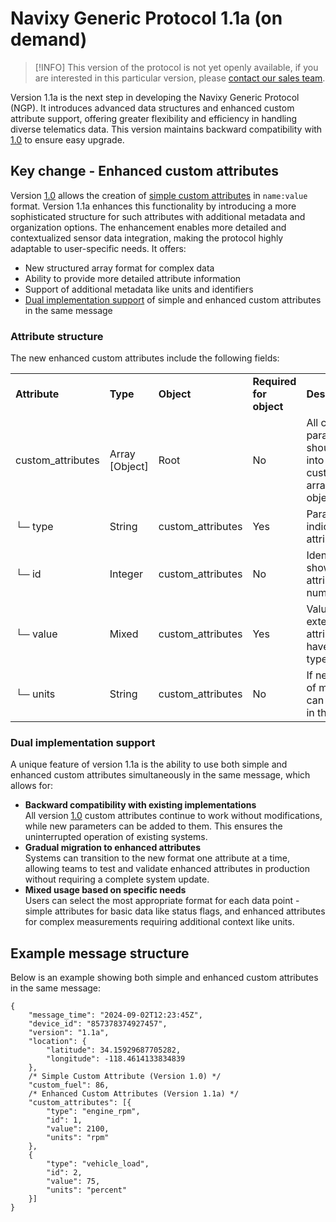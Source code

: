 # Navixy Generic Protocol 1.1a (on demand)

> [!INFO]
> This version of the protocol is not yet openly available, if you are interested in this particular version, please [contact our sales team](https://www.navixy.com/contact/).

Version 1.1a is the next step in developing the Navixy Generic Protocol (NGP). It introduces advanced data structures and enhanced custom attribute support, offering greater flexibility and efficiency in handling diverse telematics data. This version maintains backward compatibility with [1.0](navixy-generic-protocol-10.md) to ensure easy upgrade.

## Key change - Enhanced custom attributes

Version [1.0](navixy-generic-protocol-10.md) allows the creation of [simple custom attributes](https://squaregps.atlassian.net/wiki/spaces/NAV1/pages/3107553713/Message+structure+and+attributes#Custom-attributes) in `name:value` format. Version 1.1a enhances this functionality by introducing a more sophisticated structure for such attributes with additional metadata and organization options. The enhancement enables more detailed and contextualized sensor data integration, making the protocol highly adaptable to user-specific needs. It offers:

- New structured array format for complex data
- Ability to provide more detailed attribute information
- Support of additional metadata like units and identifiers
- [Dual implementation support](https://squaregps.atlassian.net/wiki/spaces/NAV/pages/edit-v2/3107553767#Dual-implementation-support) of simple and enhanced custom attributes in the same message

### Attribute structure

The new enhanced custom attributes include the following fields:

|     |     |     |     |     |
| --- | --- | --- | --- | --- |
| **Attribute** | **Type** | **Object** | **Required for object** | **Description** |
| custom\_attributes | Array \[Object\] | Root | No  | All custom parameters should be put into the custom\_attributes array of JSON objects. |
| └─ type | String | custom\_attributes | Yes | Parameter that indicates the attribute’s name. |
| └─ id | Integer | custom\_attributes | No  | Identifier that shows the attribute order number. |
| └─ value | Mixed | custom\_attributes | Yes | Value of the extended attribute that can have any data type. |
| └─ units | String | custom\_attributes | No  | If necessary units of measurement can be specified in this parameter. |

### Dual implementation support

A unique feature of version 1.1a is the ability to use both simple and enhanced custom attributes simultaneously in the same message, which allows for:

- **Backward compatibility with existing implementations**  
All version [1.0](navixy-generic-protocol-10.md) custom attributes continue to work without modifications, while new parameters can be added to them. This ensures the uninterrupted operation of existing systems.
- **Gradual migration to enhanced attributes**  
Systems can transition to the new format one attribute at a time, allowing teams to test and validate enhanced attributes in production without requiring a complete system update.
- **Mixed usage based on specific needs**  
Users can select the most appropriate format for each data point - simple attributes for basic data like status flags, and enhanced attributes for complex measurements requiring additional context like units.

## Example message structure

Below is an example showing both simple and enhanced custom attributes in the same message:

```
{
    "message_time": "2024-09-02T12:23:45Z",
    "device_id": "857378374927457",
    "version": "1.1a",
    "location": {
        "latitude": 34.15929687705282,
        "longitude": -118.4614133834839
    },
    /* Simple Custom Attribute (Version 1.0) */
    "custom_fuel": 86,
    /* Enhanced Custom Attributes (Version 1.1a) */
    "custom_attributes": [{
        "type": "engine_rpm",
        "id": 1,
        "value": 2100,
        "units": "rpm"
    },
    {
        "type": "vehicle_load",
        "id": 2,
        "value": 75,
        "units": "percent"
    }]
}
```
